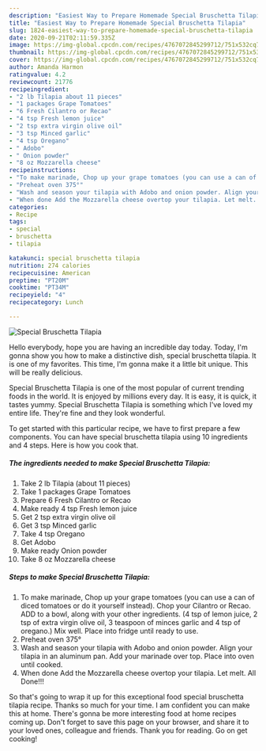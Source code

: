 ```yaml
---
description: "Easiest Way to Prepare Homemade Special Bruschetta Tilapia"
title: "Easiest Way to Prepare Homemade Special Bruschetta Tilapia"
slug: 1824-easiest-way-to-prepare-homemade-special-bruschetta-tilapia
date: 2020-09-21T02:11:59.335Z
image: https://img-global.cpcdn.com/recipes/4767072845299712/751x532cq70/special-bruschetta-tilapia-recipe-main-photo.jpg
thumbnail: https://img-global.cpcdn.com/recipes/4767072845299712/751x532cq70/special-bruschetta-tilapia-recipe-main-photo.jpg
cover: https://img-global.cpcdn.com/recipes/4767072845299712/751x532cq70/special-bruschetta-tilapia-recipe-main-photo.jpg
author: Amanda Harmon
ratingvalue: 4.2
reviewcount: 21776
recipeingredient:
- "2 lb Tilapia about 11 pieces"
- "1 packages Grape Tomatoes"
- "6 Fresh Cilantro or Recao"
- "4 tsp Fresh lemon juice"
- "2 tsp extra virgin olive oil"
- "3 tsp Minced garlic"
- "4 tsp Oregano"
- " Adobo"
- " Onion powder"
- "8 oz Mozzarella cheese"
recipeinstructions:
- "To make marinade, Chop up your grape tomatoes (you can use a can of diced tomatoes or do it yourself instead). Chop your Cilantro or Recao. ADD to a bowl, along with your other ingredients. (4 tsp of lemon juice, 2 tsp of extra virgin olive oil, 3 teaspoon of minces garlic and 4 tsp of oregano.) Mix well. Place into fridge until ready to use."
- "Preheat oven 375°"
- "Wash and season your tilapia with Adobo and onion powder. Align your tilapia in an aluminum pan. Add your marinade over top. Place into oven until cooked."
- "When done Add the Mozzarella cheese overtop your tilapia. Let melt. All Done!!!"
categories:
- Recipe
tags:
- special
- bruschetta
- tilapia

katakunci: special bruschetta tilapia 
nutrition: 274 calories
recipecuisine: American
preptime: "PT20M"
cooktime: "PT34M"
recipeyield: "4"
recipecategory: Lunch

---
```



![Special Bruschetta Tilapia](https://img-global.cpcdn.com/recipes/4767072845299712/751x532cq70/special-bruschetta-tilapia-recipe-main-photo.jpg)

Hello everybody, hope you are having an incredible day today. Today, I'm gonna show you how to make a distinctive dish, special bruschetta tilapia. It is one of my favorites. This time, I'm gonna make it a little bit unique. This will be really delicious.

Special Bruschetta Tilapia is one of the most popular of current trending foods in the world. It is enjoyed by millions every day. It is easy, it is quick, it tastes yummy. Special Bruschetta Tilapia is something which I've loved my entire life. They're fine and they look wonderful.




To get started with this particular recipe, we have to first prepare a few components. You can have special bruschetta tilapia using 10 ingredients and 4 steps. Here is how you cook that.

<!--inarticleads1-->

##### The ingredients needed to make Special Bruschetta Tilapia:

1. Take 2 lb Tilapia (about 11 pieces)
1. Take 1 packages Grape Tomatoes
1. Prepare 6 Fresh Cilantro or Recao
1. Make ready 4 tsp Fresh lemon juice
1. Get 2 tsp extra virgin olive oil
1. Get 3 tsp Minced garlic
1. Take 4 tsp Oregano
1. Get  Adobo
1. Make ready  Onion powder
1. Take 8 oz Mozzarella cheese




<!--inarticleads2-->

##### Steps to make Special Bruschetta Tilapia:

1. To make marinade, Chop up your grape tomatoes (you can use a can of diced tomatoes or do it yourself instead). Chop your Cilantro or Recao. ADD to a bowl, along with your other ingredients. (4 tsp of lemon juice, 2 tsp of extra virgin olive oil, 3 teaspoon of minces garlic and 4 tsp of oregano.) Mix well. Place into fridge until ready to use.
1. Preheat oven 375°
1. Wash and season your tilapia with Adobo and onion powder. Align your tilapia in an aluminum pan. Add your marinade over top. Place into oven until cooked.
1. When done Add the Mozzarella cheese overtop your tilapia. Let melt. All Done!!!




So that's going to wrap it up for this exceptional food special bruschetta tilapia recipe. Thanks so much for your time. I am confident you can make this at home. There's gonna be more interesting food at home recipes coming up. Don't forget to save this page on your browser, and share it to your loved ones, colleague and friends. Thank you for reading. Go on get cooking!
